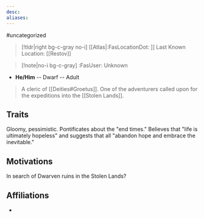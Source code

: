 ```yaml
---
desc:
aliases:
---
```

#uncategorized
>[!tldr|right bg-c-gray no-i] [[Atlas|:FasLocationDot: ]] Last Known Location: [[Restov]]

>[!note|no-i bg-c-gray] :FasUser: Unknown

- **He/Him** -- Dwarf -- Adult

>A cleric of [[Deities#Groetus]]. One of the adventurers called upon for the expeditions into the [[Stolen Lands]].

## Traits
Gloomy, pessimistic. Pontificates about the "end times." Believes that "life is ultimately hopeless" and suggests that all "abandon hope and embrace the inevitable."

## Motivations
In search of Dwarven ruins in the Stolen Lands?

## Affiliations
- 